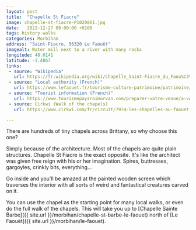 ```yaml
---
layout: post
title:  "Chapelle St Fiacre"
image: chapelle-st-fiacre-P1020861.jpg
date:   2022-12-27 09:00:00 +0100
tags: history walks
categories: Morbihan
address: "Saint-Fiacre, 56320 Le Faouët"
imagealt: Water mill next to a river with many rocks
longitude: 48.0141
latitude: -3.4867
links:
 - source: "Wikipedia"
   url: https://fr.wikipedia.org/wiki/Chapelle_Saint-Fiacre_du_Faou%C3%ABt
 - source: "Local authority (French)"
   url: https://www.lefaouet.fr/tourisme-culture-patrimoine/patrimoine/chapelle-saint-fiacre/
 - source: "Tourist information (French)"
   url: https://www.tourismepaysroimorvan.com/preparer-votre-venue/a-voir-a-faire/patrimoine-religieux/les-chapelles/chapelle-saint-fiacre-1026788
 - source: Cirkwi (Walk of the chapels)
   url: https://www.cirkwi.com/fr/circuit/7974-les-chapelles-au-faouet-circuit-n-3

---
```

There are hundreds of tiny chapels across Brittany, so why choose this one?

Simply because of the architecture. Most of the chapels are quite plain structures. Chapelle St Fiacre is the exact opposite. It's like the architect was given free reign with his or her imagination. Spires, buttresses, gargoyles, crinkly bits, everything...

Go inside and you'll be amazed at the painted wooden screen which traverses the interior with all sorts of weird and fantastical creatures carved on it.

You can use the chapel as the starting point for many local walks, or even do the full walk of the chapels. This will take you up to [Chapelle Sainte Barbe]({{ site.url }}/morbihan/chapelle-st-barbe-le-faouet) north of [Le Faouët]({{ site.url }}/morbihan/le-faouet).
